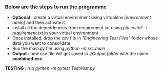 ### Below are the steps to run the programme
- **Optional** : create a virtual environment using virtualenv *[environment name]* and then activate it.
- install all the dependencies from requirement.txt using *pip install -r requirement.txt* in your virtual environment
- Once installed, drop the csv file in *"Engineering Test Files"* folder whose data you want to consolidate 
- Run the main.py file using *python -m src.main*
- **Output** : new csv file will get saved in *./Output folder* with the name **combined.csv**


**TESTING** : run  *python -m  pytest  Test/test.py*